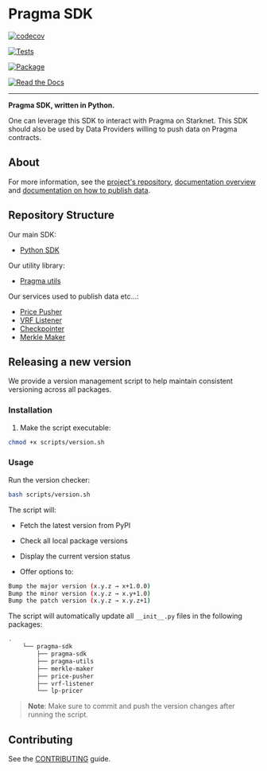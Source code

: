# Pragma SDK

[![codecov](https://codecov.io/gh/Astraly-Labs/pragma-sdk/graph/badge.svg?token=98pUFYGHIK)](https://codecov.io/gh/Astraly-Labs/pragma-sdk)

[![Tests](https://github.com/Astraly-Labs/pragma-sdk/actions/workflows/tests.yml/badge.svg)](https://github.com/Astraly-Labs/pragma-sdk/actions/workflows/tests.yml)

[![Package](https://img.shields.io/pypi/v/pragma-sdk)](https://pypi.org/project/pragma-sdk/)

[![Read the Docs](https://img.shields.io/readthedocs/pragma-docs)](https://pragma-docs.readthedocs.io/en/latest/index.html)

---

**Pragma SDK, written in Python.**

One can leverage this SDK to interact with Pragma on Starknet.
This SDK should also be used by Data Providers willing to push data on Pragma contracts.

## About

For more information, see the [project's repository](https://github.com/Astraly-Labs/Pragma), [documentation overview](https://docs.pragma.build/) and [documentation on how to publish data](https://docs.pragma.build/Resources/Cairo%201/data-feeds/publishing-data).

## Repository Structure

Our main SDK:

- <a href="./pragma-sdk">Python SDK</a>

Our utility library:

- <a href="./pragma-utils">Pragma utils</a>

Our services used to publish data etc...:

- <a href="./price-pusher">Price Pusher</a>
- <a href="./vrf-listener">VRF Listener</a>
- <a href="./checkpointer">Checkpointer</a>
- <a href="./merkle-maker">Merkle Maker</a>

## Releasing a new version

We provide a version management script to help maintain consistent versioning across all packages.

### Installation

1. Make the script executable:

```bash
chmod +x scripts/version.sh
```

### Usage

Run the version checker:

```bash
bash scripts/version.sh
```

The script will:

- Fetch the latest version from PyPI
- Check all local package versions
- Display the current version status

- Offer options to:

```bash
Bump the major version (x.y.z → x+1.0.0)
Bump the minor version (x.y.z → x.y+1.0)
Bump the patch version (x.y.z → x.y.z+1)
```

The script will automatically update all `__init__.py` files in the following packages:

```sh
.
    └── pragma-sdk
        ├── pragma-sdk
        ├── pragma-utils
        ├── merkle-maker
        ├── price-pusher
        ├── vrf-listener
        └── lp-pricer
```

> **Note**: Make sure to commit and push the version changes after running the script.

## Contributing

See the [CONTRIBUTING](./CONTRIBUTING.md) guide.

